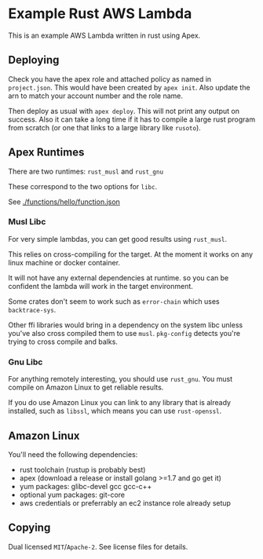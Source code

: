 # Example Rust AWS Lambda

This is an example AWS Lambda written in rust using Apex.

## Deploying

Check you have the apex role and attached policy as named in `project.json`.
This would have been created by `apex init`.
Also update the arn to match your account number and the role name.

Then deploy as usual with `apex deploy`.
This will not print any output on success.
Also it can take a long time if it has to compile a large rust program from scratch
(or one that links to a large library like `rusoto`).

## Apex Runtimes

There are two runtimes: `rust_musl` and `rust_gnu`

These correspond to the two options for `libc`.

See [./functions/hello/function.json](./functions/hello/function.json)

### Musl Libc

For very simple lambdas, you can get good results using `rust_musl`.

This relies on cross-compiling for the target.
At the moment it works on any linux machine or docker container.

It will not have any external dependencies at runtime.
so you can be confident the lambda will work in the target environment.

Some crates don't seem to work such as `error-chain` which uses
`backtrace-sys`. 

Other ffi libraries would bring in a dependency on the system libc
unless you've also cross compiled them to use `musl`. `pkg-config` detects
you're trying to cross compile and balks.

### Gnu Libc

For anything remotely interesting, you should use `rust_gnu`.
You must compile on Amazon Linux to get reliable results.

If you do use Amazon Linux you can link to any library that 
is already installed, such as `libssl`, which means you can use `rust-openssl`.

## Amazon Linux

You'll need the following dependencies:

 * rust toolchain (rustup is probably best)
 * apex (download a release or install golang >=1.7 and go get it)
 * yum packages: glibc-devel gcc gcc-c++
 * optional yum packages: git-core
 * aws credentials or preferrably an ec2 instance role already setup
 
## Copying

Dual licensed `MIT`/`Apache-2`. See license files for details.


